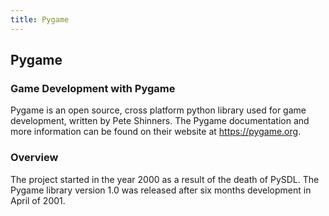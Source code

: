 ```yaml
---
title: Pygame
---
```

## Pygame

### Game Development with Pygame

Pygame is an open source, cross platform python library used for game development, written by Pete Shinners. The Pygame documentation and more information can be found on their website at https://pygame.org.

### Overview

The project started in the year 2000 as a result of the death of PySDL. The Pygame library version 1.0 was
released after six months development in April of 2001.
